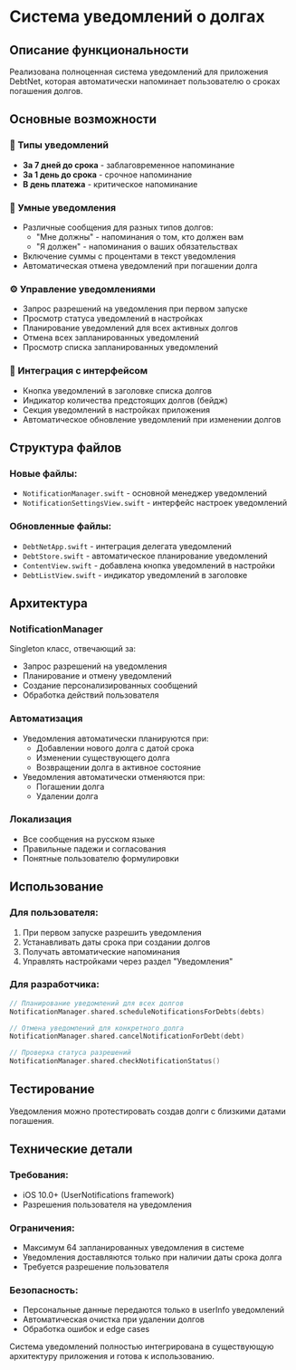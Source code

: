 # Система уведомлений о долгах

## Описание функциональности

Реализована полноценная система уведомлений для приложения DebtNet, которая автоматически напоминает пользователю о сроках погашения долгов.

## Основные возможности

### 🔔 Типы уведомлений
- **За 7 дней до срока** - заблаговременное напоминание
- **За 1 день до срока** - срочное напоминание  
- **В день платежа** - критическое напоминание

### 📱 Умные уведомления
- Различные сообщения для разных типов долгов:
  - "Мне должны" - напоминания о том, кто должен вам
  - "Я должен" - напоминания о ваших обязательствах
- Включение суммы с процентами в текст уведомления
- Автоматическая отмена уведомлений при погашении долга

### ⚙️ Управление уведомлениями
- Запрос разрешений на уведомления при первом запуске
- Просмотр статуса уведомлений в настройках
- Планирование уведомлений для всех активных долгов
- Отмена всех запланированных уведомлений
- Просмотр списка запланированных уведомлений

### 🎯 Интеграция с интерфейсом
- Кнопка уведомлений в заголовке списка долгов
- Индикатор количества предстоящих долгов (бейдж)
- Секция уведомлений в настройках приложения
- Автоматическое обновление уведомлений при изменении долгов

## Структура файлов

### Новые файлы:
- `NotificationManager.swift` - основной менеджер уведомлений
- `NotificationSettingsView.swift` - интерфейс настроек уведомлений

### Обновленные файлы:
- `DebtNetApp.swift` - интеграция делегата уведомлений
- `DebtStore.swift` - автоматическое планирование уведомлений
- `ContentView.swift` - добавлена кнопка уведомлений в настройки
- `DebtListView.swift` - индикатор уведомлений в заголовке

## Архитектура

### NotificationManager
Singleton класс, отвечающий за:
- Запрос разрешений на уведомления
- Планирование и отмену уведомлений
- Создание персонализированных сообщений
- Обработка действий пользователя

### Автоматизация
- Уведомления автоматически планируются при:
  - Добавлении нового долга с датой срока
  - Изменении существующего долга
  - Возвращении долга в активное состояние
- Уведомления автоматически отменяются при:
  - Погашении долга
  - Удалении долга

### Локализация
- Все сообщения на русском языке
- Правильные падежи и согласования
- Понятные пользователю формулировки

## Использование

### Для пользователя:
1. При первом запуске разрешить уведомления
2. Устанавливать даты срока при создании долгов
3. Получать автоматические напоминания
4. Управлять настройками через раздел "Уведомления"

### Для разработчика:
```swift
// Планирование уведомлений для всех долгов
NotificationManager.shared.scheduleNotificationsForDebts(debts)

// Отмена уведомлений для конкретного долга
NotificationManager.shared.cancelNotificationForDebt(debt)

// Проверка статуса разрешений
NotificationManager.shared.checkNotificationStatus()
```

## Тестирование

Уведомления можно протестировать создав долги с близкими датами погашения.

## Технические детали

### Требования:
- iOS 10.0+ (UserNotifications framework)
- Разрешения пользователя на уведомления

### Ограничения:
- Максимум 64 запланированных уведомления в системе
- Уведомления доставляются только при наличии даты срока долга
- Требуется разрешение пользователя

### Безопасность:
- Персональные данные передаются только в userInfo уведомлений
- Автоматическая очистка при удалении долгов
- Обработка ошибок и edge cases

Система уведомлений полностью интегрирована в существующую архитектуру приложения и готова к использованию.